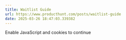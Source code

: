 ```yaml
---
title: Waitlist Guide
url: https://www.producthunt.com/posts/waitlist-guide
date: 2025-03-26 18:47:03.339382
---
```

Enable JavaScript and cookies to continue

